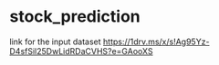 # stock_prediction
link for the input dataset https://1drv.ms/x/s!Ag95Yz-D4sfSil25DwLidRDaCVHS?e=GAooXS
